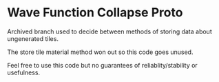 # Wave Function Collapse Proto

Archived branch used to decide between methods of storing data about ungenerated tiles.

The store tile material method won out so this code goes unused.

Feel free to use this code but no guarantees of reliablity/stability or usefulness.
